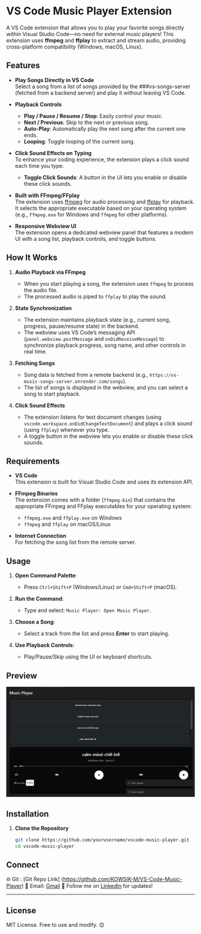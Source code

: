 # VS Code Music Player Extension

A VS Code extension that allows you to play your favorite songs directly within Visual Studio Code—no need for external music players! This extension uses **ffmpeg** and **ffplay** to extract and stream audio, providing cross-platform compatibility (Windows, macOS, Linux).

## Features

- **Play Songs Directly in VS Code**  
  Select a song from a list of songs provided by the ###vs-songs-server (fetched from a backend server) and play it without leaving VS Code.

- **Playback Controls**

  - **Play / Pause / Resume / Stop**: Easily control your music.
  - **Next / Previous**: Skip to the next or previous song.
  - **Auto-Play**: Automatically play the next song after the current one ends.
  - **Looping**: Toggle looping of the current song.

- **Click Sound Effects on Typing**  
  To enhance your coding experience, the extension plays a click sound each time you type.

  - **Toggle Click Sounds**: A button in the UI lets you enable or disable these click sounds.

- **Built with FFmpeg/FFplay**  
  The extension uses [ffmpeg](https://ffmpeg.org/) for audio processing and [ffplay](https://ffmpeg.org/ffplay.html) for playback. It selects the appropriate executable based on your operating system (e.g., `ffmpeg.exe` for Windows and `ffmpeg` for other platforms).

- **Responsive Webview UI**  
  The extension opens a dedicated webview panel that features a modern UI with a song list, playback controls, and toggle buttons.

## How It Works

1. **Audio Playback via FFmpeg**

   - When you start playing a song, the extension uses `ffmpeg` to process the audio file.
   - The processed audio is piped to `ffplay` to play the sound.

2. **State Synchronization**

   - The extension maintains playback state (e.g., current song, progress, pause/resume state) in the backend.
   - The webview uses VS Code’s messaging API (`panel.webview.postMessage` and `onDidReceiveMessage`) to synchronize playback progress, song name, and other controls in real time.

3. **Fetching Songs**

   - Song data is fetched from a remote backend (e.g., `https://vs-music-songs-server.onrender.com/songs`).
   - The list of songs is displayed in the webview, and you can select a song to start playback.

4. **Click Sound Effects**
   - The extension listens for text document changes (using `vscode.workspace.onDidChangeTextDocument`) and plays a click sound (using `ffplay`) whenever you type.
   - A toggle button in the webview lets you enable or disable these click sounds.

## Requirements

- **VS Code**  
  This extension is built for Visual Studio Code and uses its extension API.

- **FFmpeg Binaries**  
  The extension comes with a folder (`ffmpeg-bin`) that contains the appropriate FFmpeg and FFplay executables for your operating system:

  - `ffmpeg.exe` and `ffplay.exe` on Windows
  - `ffmpeg` and `ffplay` on macOS/Linux

- **Internet Connection**  
  For fetching the song list from the remote server.

## Usage

1. **Open Command Palette**:

   - Press `Ctrl+Shift+P` (Windows/Linux) or `Cmd+Shift+P` (macOS).

2. **Run the Command**:

   - Type and select: `Music Player: Open Music Player`.

3. **Choose a Song**:

   - Select a track from the list and press **Enter** to start playing.

4. **Use Playback Controls**:
   - Play/Pause/Skip using the UI or keyboard shortcuts.

## **Preview**

![VS Music Player Preview](./preview/preview.png)

## Installation

1. **Clone the Repository**
   ```bash
   git clone https://github.com/yourusername/vscode-music-player.git
   cd vscode-music-player
   ```

## **Connect**

🌐 Git : [Git Repo Link] (https://github.com/KOWSIK-M/VS-Code-Music-Player)
💌 Email: [Gmail](2200030358cseh@gmail.com)
📱 Follow me on [LinkedIn](https://www.linkedin.com/in/medam-kowsik-975479282/) for updates!

---

## **License**

MIT License. Free to use and modify. 😊
